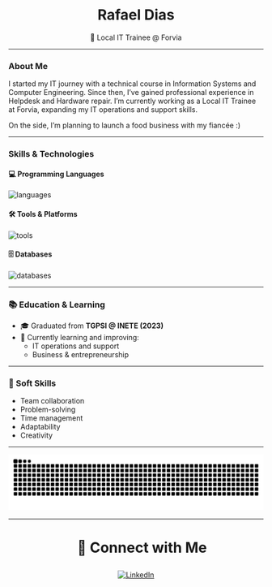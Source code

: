 <h1 align="center">Rafael Dias</h1>

<p align="center">
  💼 Local IT Trainee @ Forvia
</p>

---

###  About Me
 
I started my IT journey with a technical course in Information Systems and Computer Engineering. Since then, I’ve gained professional experience in Helpdesk and Hardware repair. I’m currently working as a Local IT Trainee at Forvia, expanding my IT operations and support skills.

On the side, I’m planning to launch a food business with my fiancée :)

---

### Skills & Technologies

#### 💻 Programming Languages
<p>
  <img src="https://skillicons.dev/icons?i=c,cs,java,lua" alt="languages" />
</p>

#### 🛠️ Tools & Platforms
<p>
  <img src="https://skillicons.dev/icons?i=git,github,unity,androidstudio" alt="tools" />
</p>

#### 🗄️ Databases
<p>
  <img src="https://skillicons.dev/icons?i=mysql" alt="databases" />
</p>

---

### 📚 Education & Learning

- 🎓 Graduated from **TGPSI @ INETE (2023)**
- 📖 Currently learning and improving:
  - IT operations and support
  - Business & entrepreneurship

---

### 🧠 Soft Skills

- Team collaboration  
- Problem-solving  
- Time management  
- Adaptability  
- Creativity  

---

<p align="center">
  <img src="https://raw.githubusercontent.com/L0K1LL/L0K1LL/output/github-contribution-grid-snake-dark.svg?palette=github-dark" alt="GitHub Snake" />
</p>

---

<div id="user-content-toc" align="center">
  <ul>
  <summary><h1> <p> 🤝 Connect with Me </p> </h1></summary>
  </ul>
</div>

<p align="center">
  <a href="https://www.linkedin.com/in/rafael-pdias/" target="_blank">
    <img src="https://skillicons.dev/icons?i=linkedin" alt="LinkedIn" />
  </a>
</p>
